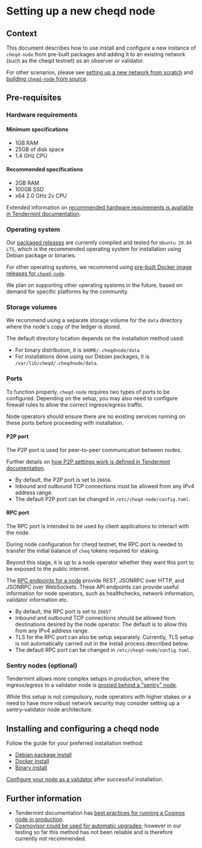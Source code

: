# Setting up a new cheqd node

## Context

This document describes how to use install and configure a new instance of `cheqd-node` from pre-built packages and adding it to an existing network \(such as the cheqd testnet\) as an observer or validator.

For other scenarios, please see [setting up a new network from scratch](../build-and-networks/build-and-networks.md) and [building `cheqd-node` from source](../build-and-networks/readme.md).

## Pre-requisites

### Hardware requirements

#### Minimum specifications

* 1GB RAM
* 25GB of disk space
* 1.4 GHz CPU

#### Recommended specifications

* 2GB RAM
* 100GB SSD
* x64 2.0 GHz 2v CPU

Extended information on [recommended hardware requirements is available in Tendermint documentation](https://docs.tendermint.com/master/nodes/running-in-production.html#hardware).

### Operating system

Our [packaged releases](https://github.com/cheqd/cheqd-node/releases) are currently compiled and tested for `Ubuntu 20.04 LTS`, which is the recommended operating system for installation using Debian package or binaries.

For other operating systems, we recommend using [pre-built Docker image releases for `cheqd-node`](https://github.com/orgs/cheqd/packages?repo_name=cheqd-node).

We plan on supporting other operating systems in the future, based on demand for specific platforms by the community.

### Storage volumes

We recommend using a separate storage volume for the `data` directory where the node's copy of the ledger is stored.

The default directory location depends on the installation method used:

* For binary distribution, it is `$HOME/.cheqdnode/data`
* For installations done using our Debian packages, it is `/var/lib/cheqd/.cheqdnode/data`.

### Ports

To function properly, `cheqd-node` requires two types of ports to be configured. Depending on the setup, you may also need to configure firewall rules to allow the correct ingress/egress traffic.

Node operators should ensure there are no existing services running on these ports before proceeding with installation.

#### P2P port

The P2P port is used for peer-to-peer communication between nodes.

Further details on [how P2P settings work is defined in Tendermint documentation](https://docs.tendermint.com/master/nodes/configuration.html#p2p-settings).

* By default, the P2P port is set to `26656`.
* Inbound and outbound TCP connections must be allowed from any IPv4 address range.
* The default P2P port can be changed in `/etc/cheqd-node/config.toml`.

#### RPC port

The RPC port is intended to be used by client applications to interact with the node.

During node configuration for cheqd testnet, the RPC port is needed to transfer the initial balance of `cheq` tokens required for staking.

Beyond this stage, it is up to a node operator whether they want this port to be exposed to the public internet.

The [RPC endpoints for a node](https://docs.tendermint.com/master/rpc/) provide REST, JSONRPC over HTTP, and JSONRPC over WebSockets. These API endpoints can provide useful information for node operators, such as healthchecks, network information, validator information etc.

* By default, the RPC port is set to `26657`
* Inbound and outbound TCP connections should be allowed from destinations desired by the node operator. The default is to allow this from any IPv4 address range.
* TLS for the RPC port can also be setup separately. Currently, TLS setup is not automatically carried out in the install process described below.
* The default RPC port can be changed in `/etc/cheqd-node/config.toml`.

### Sentry nodes \(optional\)

Tendermint allows more complex setups in production, where the ingress/egress to a validator node is [proxied behind a "sentry" node](https://docs.tendermint.com/master/nodes/validators.html#setting-up-a-validator).

While this setup is not compulsory, node operators with higher stakes or a need to have more robust network security may consider setting up a sentry-validator node architecture.

## Installing and configuring a cheqd node

Follow the guide for your preferred installation method:

* [Debian package install](debian/deb-package-install.md)
* [Docker install](docker-install.md)
* [Binary install](binary-install.md)

[Configure your node as a validator](configure-new-validator.md) after successful installation.

## Further information

* Tendermint documentation has [best practices for running a Cosmos node in production](https://docs.tendermint.com/master/nodes/running-in-production.html).
* [Сosmovisor could be used for automatic upgrades](https://docs.cosmos.network/master/run-node/cosmovisor.html); however in our testing so far this method has not been reliable and is therefore currently not recommended.

